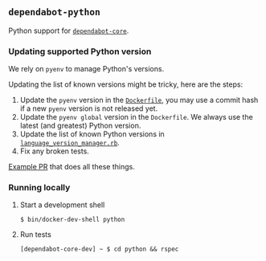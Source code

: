 ## `dependabot-python`

Python support for [`dependabot-core`][core-repo].

### Updating supported Python version

We rely on `pyenv` to manage Python's versions.

Updating the list of known versions might be tricky, here are the steps:

1. Update the `pyenv` version in the [`Dockerfile`](https://github.com/dependabot/dependabot-core/blob/main/python/Dockerfile), you may use a commit hash if a new `pyenv` version is not released yet.
2. Update the `pyenv global` version in the `Dockerfile`. We always use the latest (and greatest) Python version.
3. Update the list of known Python versions in [`language_version_manager.rb`](https://github.com/dependabot/dependabot-core/blob/main/python/lib/dependabot/python/language_version_manager.rb).
4. Fix any broken tests.

[Example PR](https://github.com/dependabot/dependabot-core/pull/8732) that does all these things.

### Running locally

1. Start a development shell

   ```shell
   $ bin/docker-dev-shell python
   ```

2. Run tests

   ```shell
   [dependabot-core-dev] ~ $ cd python && rspec
   ```

[core-repo]: https://github.com/dependabot/dependabot-core
